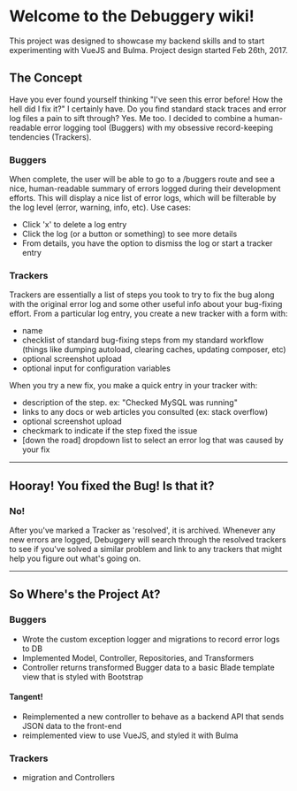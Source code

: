 # Welcome to the Debuggery wiki!

This project was designed to showcase my backend skills and to start experimenting with VueJS and Bulma.
Project design started Feb 26th, 2017.

## The Concept 
Have you ever found yourself thinking "I've seen this error before! How the hell did I fix it?" I certainly have. Do you find standard stack traces and error log files a pain to sift through? Yes. Me too. I decided to combine a human-readable error logging tool (Buggers) with my obsessive record-keeping tendencies (Trackers).

### Buggers ###
When complete, the user will be able to go to a /buggers route and see a nice, human-readable summary of errors logged during their development efforts. This will display a nice list of error logs, which will be filterable by the log level (error, warning, info, etc). Use cases:
* Click 'x' to delete a log entry
* Click the log (or a button or something) to see more details
* From details, you have the option to dismiss the log or start a tracker entry

### Trackers ###
Trackers are essentially a list of steps you took to try to fix the bug along with the original error log and some other useful info about your bug-fixing effort. From a particular log entry, you create a new tracker with a form with:
* name
* checklist of standard bug-fixing steps from my standard workflow (things like dumping autoload, clearing caches, updating composer, etc)
* optional screenshot upload
* optional input for configuration variables

When you try a new fix, you make a quick entry in your tracker with: 
* description of the step. ex: "Checked MySQL was running"
* links to any docs or web articles you consulted (ex: stack overflow)
* optional screenshot upload
* checkmark to indicate if the step fixed the issue
* [down the road] dropdown list to select an error log that was caused by your fix

***

## Hooray! You fixed the Bug! Is that it? ##
### No! ###
After you've marked a Tracker as 'resolved', it is archived. Whenever any new errors are logged, Debuggery will search through the resolved trackers to see if you've solved a similar problem and link to any trackers that might help you figure out what's going on.

***

## So Where's the Project At? ##
### Buggers ###
* Wrote the custom exception logger and migrations to record error logs to DB
* Implemented Model, Controller, Repositories, and Transformers
* Controller returns transformed Bugger data to a basic Blade template view that is styled with Bootstrap

#### Tangent! ####
* Reimplemented a new controller to behave as a backend API that sends JSON data to the front-end
* reimplemented view to use VueJS, and styled it with Bulma

### Trackers ###
* migration and Controllers
